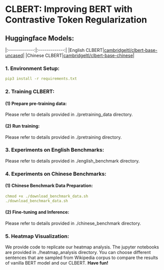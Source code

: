 # CLBERT: Improving BERT with Contrastive Token Regularization

## Huggingface Models:
|:-------------:|:-------------:|
|English CLBERT|[cambridgeltl/clbert-base-uncased](https://huggingface.co/cambridgeltl/clbert-base-uncased)|
|Chinese CLBERT|[cambridgeltl/clbert-base-chinese](https://huggingface.co/cambridgeltl/clbert-base-chinese)|

### 1. Environment Setup:
```yaml
pip3 install -r requirements.txt
```
### 2. Training CLBERT:
#### (1) Prepare pre-training data:
Please refer to details provided in ./pretraining_data directory.
#### (2) Run training:
Please refer to details provided in ./pretraining directory.

### 3. Experiments on English Benchmarks:
Please refer to details provided in ./english_benchmark directory.

### 4. Experiments on Chinese Benchmarks:
#### (1) Chinese Benchmark Data Preparation:
```yaml
chmod +x ./download_benchmark_data.sh
./download_benchmark_data.sh
```
#### (2) Fine-tuning and Inference:
Please refer to details provided in ./chinese_benchmark directory.

### 5. Heatmap Visualization:
We provide code to replicate our heatmap analysis. The jupyter notebooks are provided in ./heatmap_analysis directory. You can choose different sentences that are sampled from Wikipedia corpus to compare the results of vanilla BERT model and our CLBERT. **Have fun!**


